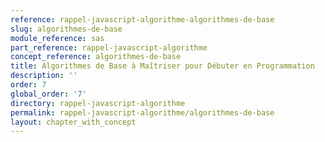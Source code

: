 ```yaml
---
reference: rappel-javascript-algorithme-algorithmes-de-base
slug: algorithmes-de-base
module_reference: sas
part_reference: rappel-javascript-algorithme
concept_reference: algorithmes-de-base
title: Algorithmes de Base à Maîtriser pour Débuter en Programmation
description: ''
order: 7
global_order: '7'
directory: rappel-javascript-algorithme
permalink: rappel-javascript-algorithme/algorithmes-de-base
layout: chapter_with_concept
---
```

